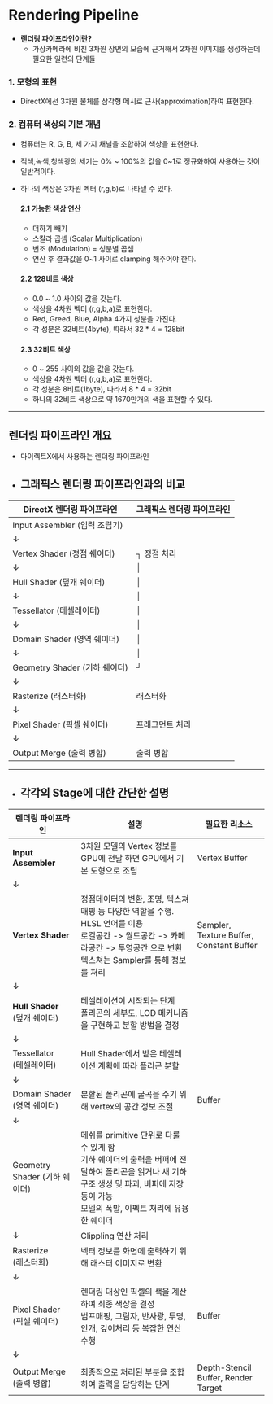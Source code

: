 # Rendering Pipeline
- **렌더링 파이프라인이란?**
  - 가상카메라에 비친 3차원 장면의 모습에 근거해서 2차원 이미지를 생성하는데 필요한 일련의 단계들
  
  
### 1. 모형의 표현
- DirectX에선 3차원 물체를 삼각형 메시로 근사(approximation)하여 표현한다.
  
### 2. 컴퓨터 색상의 기본 개념
- 컴퓨터는 R, G, B, 세 가지 채널을 조합하여 색상을 표현한다.
- 적색,녹색,청색광의 세기는 0% ~ 100%의 값을 0~1로 정규화하여 사용하는 것이 일반적이다.
- 하나의 색상은 3차원 벡터 (r,g,b)로 나타낼 수 있다.

  #### 2.1 가능한 색상 연산
  + 더하기 빼기 
  - 스칼라 곱셈 (Scalar Multiplication)
  + 변조 (Modulation) = 성분별 곱셈
  - 연산 후 결과값을 0~1 사이로 clamping 해주어야 한다.

  #### 2.2 128비트 색상 
    - 0.0 ~ 1.0 사이의 값을 갖는다.
    - 색상을 4차원 벡터 (r,g,b,a)로 표현한다.
    - Red, Greed, Blue, Alpha 4가지 성분을 가진다.
    - 각 성분은 32비트(4byte), 따라서 32 * 4 = 128bit 
  
  #### 2.3 32비트 색상
    - 0 ~ 255 사이의 값을 값을 갖는다.
    - 색상을 4차원 벡터 (r,g,b,a)로 표현한다.
    - 각 성분은 8비트(1byte), 따라서 8 * 4 = 32bit
    - 하나의 32비트 색상으로 약 1670만개의 색을 표현할 수 있다.

---

## 렌더링 파이프라인 개요 
- 다이렉트X에서 사용하는 렌더링 파이프라인
- 그래픽스 렌더링 파이프라인과의 비교
    -
DirectX 렌더링 파이프라인 | 그래픽스 렌더링 파이프라인 |
---|---|
Input Assembler (입력 조립기) |  |
 ↓ | |
Vertex Shader (정점 쉐이더) | ┐ 정점 처리 |
 ↓ | │ |
Hull Shader (덮개 쉐이더) |│  |
 ↓ | │ |
Tessellator (테셀레이터)|│ |
 ↓ |│ |
 Domain Shader (영역 쉐이더)|│ |
 ↓ |│ |
Geometry Shader (기하 쉐이더) | ┘ |
 ↓ | |
Rasterize (래스터화) | 래스터화  |
 ↓ | |
Pixel Shader (픽셀 쉐이더) | 프래그먼트 처리 |
 ↓ | |
Output Merge (출력 병합)| 출력 병합 |

--- 

- 각각의 Stage에 대한 간단한 설명 
  -

렌더링 파이프라인  | 설명 | 필요한 리소스 |
---|---|---|
**Input Assembler**  | 3차원 모델의 Vertex 정보를 GPU에 전달 하면 GPU에서 기본 도형으로 조립 | Vertex Buffer 
 ↓ | |
**Vertex Shader**  | 정점데이터의 변환, 조명, 텍스쳐매핑 등 다양한 역할을 수행. HLSL 언어를 이용 </br>로컬공간 -> 월드공간 -> 카메라공간 -> 투영공간 으로 변환 </br> 텍스쳐는 Sampler를 통해 정보를 처리| Sampler, Texture Buffer, Constant Buffer
 ↓  |  |
**Hull Shader** </br>(덮개 쉐이더) | 테셀레이션이 시작되는 단계 </br>폴리곤의 세부도, LOD 메커니즘을 구현하고 분할 방법을 결정</br>  |
 ↓ |  |
Tessellator </br>(테셀레이터)| Hull Shader에서 받은 테셀레이션 계획에 따라 폴리곤 분할  |
 ↓ | |
 Domain Shader </br>(영역 쉐이더)| 분할된 폴리곤에 굴곡을 주기 위해 vertex의 공간 정보 조절 | Buffer
 ↓ | |
Geometry Shader (기하 쉐이더) | 메쉬를 primitive 단위로 다룰 수 있게 함 </br> 기하 쉐이더의 출력을 버퍼에 전달하여 폴리곤을 읽거나 새 기하구조 생성 및 파괴, 버퍼에 저장 등이 가능</br> 모델의 폭발, 이펙트 처리에 유용한 쉐이더 |
 ↓ | Clippling 연산 처리 | |
Rasterize </br>(래스터화) | 벡터 정보를 화면에 출력하기 위해 래스터 이미지로 변환  |
 ↓ | |
Pixel Shader </br>(픽셀 쉐이더) | 렌더링 대상인 픽셀의 색을 계산하여 최종 색상을 결정</br> 범프매핑, 그림자, 반사광, 투명, 안개, 깊이처리 등 복잡한 연산 수행 | Buffer
 ↓ | |
Output Merge </br>(출력 병합)| 최종적으로 처리된 부분을 조합하여 출력을 담당하는 단계 </br> | Depth-Stencil Buffer, Render Target
